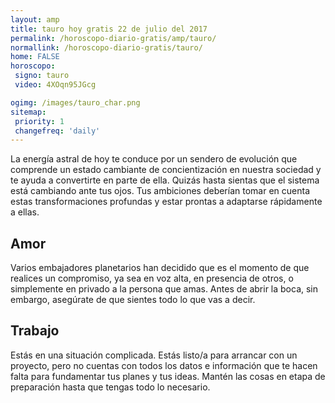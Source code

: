 ```yaml
---
layout: amp
title: tauro hoy gratis 22 de julio del 2017 
permalink: /horoscopo-diario-gratis/amp/tauro/
normallink: /horoscopo-diario-gratis/tauro/
home: FALSE
horoscopo:
 signo: tauro
 video: 4XOqn95JGcg

ogimg: /images/tauro_char.png
sitemap:
 priority: 1
 changefreq: 'daily'
---
```



La energía astral de hoy te conduce por un sendero de evolución que comprende un estado cambiante de concientización en nuestra sociedad y te ayuda a convertirte en parte de ella. Quizás hasta sientas que el sistema está cambiando ante tus ojos. Tus ambiciones deberían tomar en cuenta estas transformaciones profundas y estar prontas a adaptarse rápidamente a ellas.

## Amor

Varios embajadores planetarios han decidido que es el momento de que realices un compromiso, ya sea en voz alta, en presencia de otros, o simplemente en privado a la persona que amas. Antes de abrir la boca, sin embargo, asegúrate de que sientes todo lo que vas a decir.

## Trabajo

Estás en una situación complicada. Estás listo/a para arrancar con un proyecto, pero no cuentas con todos los datos e información que te hacen falta para fundamentar tus planes y tus ideas. Mantén las cosas en etapa de preparación hasta que tengas todo lo necesario.